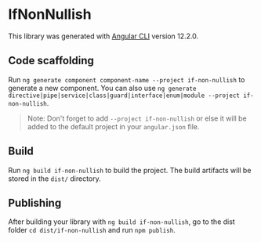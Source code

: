 # IfNonNullish

This library was generated with [Angular CLI](https://github.com/angular/angular-cli) version 12.2.0.

## Code scaffolding

Run `ng generate component component-name --project if-non-nullish` to generate a new component. You can also use `ng generate directive|pipe|service|class|guard|interface|enum|module --project if-non-nullish`.

> Note: Don't forget to add `--project if-non-nullish` or else it will be added to the default project in your `angular.json` file.

## Build

Run `ng build if-non-nullish` to build the project. The build artifacts will be stored in the `dist/` directory.

## Publishing

After building your library with `ng build if-non-nullish`, go to the dist folder `cd dist/if-non-nullish` and run `npm publish`.
